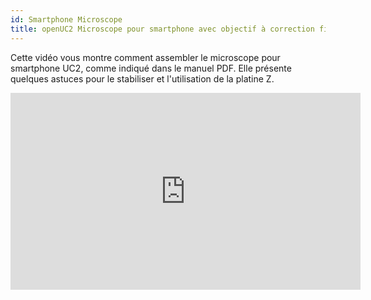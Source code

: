 ```yaml
---
id: Smartphone Microscope
title: openUC2 Microscope pour smartphone avec objectif à correction finie
---
```



Cette vidéo vous montre comment assembler le microscope pour smartphone UC2, comme indiqué dans le manuel PDF. Elle présente quelques astuces pour le stabiliser et l'utilisation de la platine Z.


<iframe width="560" height="315" src="https://www.youtube.com/embed/q3-XW8Bfuww" title="YouTube video player" frameborder="0" allow="accelerometer; autoplay; clipboard-write; encrypted-media; gyroscope; picture-in-picture; web-share" allowfullscreen></iframe>

